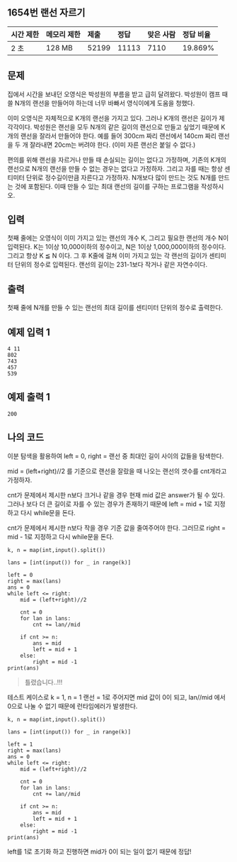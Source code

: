 ## 1654번 랜선 자르기

| 시간 제한 | 메모리 제한 | 제출  | 정답  | 맞은 사람 | 정답 비율 |
| :-------- | :---------- | :---- | :---- | :-------- | :-------- |
| 2 초      | 128 MB      | 52199 | 11113 | 7110      | 19.869%   |

## 문제

집에서 시간을 보내던 오영식은 박성원의 부름을 받고 급히 달려왔다. 박성원이 캠프 때 쓸 N개의 랜선을 만들어야 하는데 너무 바빠서 영식이에게 도움을 청했다.

이미 오영식은 자체적으로 K개의 랜선을 가지고 있다. 그러나 K개의 랜선은 길이가 제각각이다. 박성원은 랜선을 모두 N개의 같은 길이의 랜선으로 만들고 싶었기 때문에 K개의 랜선을 잘라서 만들어야 한다. 예를 들어 300cm 짜리 랜선에서 140cm 짜리 랜선을 두 개 잘라내면 20cm는 버려야 한다. (이미 자른 랜선은 붙일 수 없다.)

편의를 위해 랜선을 자르거나 만들 때 손실되는 길이는 없다고 가정하며, 기존의 K개의 랜선으로 N개의 랜선을 만들 수 없는 경우는 없다고 가정하자. 그리고 자를 때는 항상 센티미터 단위로 정수길이만큼 자른다고 가정하자. N개보다 많이 만드는 것도 N개를 만드는 것에 포함된다. 이때 만들 수 있는 최대 랜선의 길이를 구하는 프로그램을 작성하시오.

## 입력

첫째 줄에는 오영식이 이미 가지고 있는 랜선의 개수 K, 그리고 필요한 랜선의 개수 N이 입력된다. K는 1이상 10,000이하의 정수이고, N은 1이상 1,000,000이하의 정수이다. 그리고 항상 K ≦ N 이다. 그 후 K줄에 걸쳐 이미 가지고 있는 각 랜선의 길이가 센티미터 단위의 정수로 입력된다. 랜선의 길이는 231-1보다 작거나 같은 자연수이다.

## 출력

첫째 줄에 N개를 만들 수 있는 랜선의 최대 길이를 센티미터 단위의 정수로 출력한다.

## 예제 입력 1

```
4 11
802
743
457
539
```

## 예제 출력 1

```
200
```

## 나의 코드

이분 탐색을 활용하여 left = 0, right = 랜선 중 최대인 길이 사이의 값들을 탐색한다.

mid = (left+right)//2 를 기준으로 랜선을 잘랐을 때 나오는 랜선의 갯수를 cnt개라고 가정하자.

cnt가 문제에서 제시한 n보다 크거나 같을 경우 현재 mid 값은 answer가 될 수 있다. 그러나 보다 더 큰 길이로 자를 수 있는 경우가 존재하기 때문에 left = mid + 1로 지정하고 다시 while문을 돈다.

cnt가 문제에서 제시한 n보다 작을 경우 기준 값을 줄여주어야 한다. 그러므로 right = mid - 1로 지정하고 다시 while문을 돈다.

```
k, n = map(int,input().split())

lans = [int(input()) for _ in range(k)]

left = 0
right = max(lans)
ans = 0
while left <= right:
    mid = (left+right)//2

    cnt = 0
    for lan in lans:
        cnt += lan//mid

    if cnt >= n:
        ans = mid
        left = mid + 1
    else:
        right = mid -1
print(ans)
```

> 틀렸습니다..!!!

테스트 케이스로 k = 1, n = 1 랜선 = 1로 주어지면 mid 값이 0이 되고, lan//mid 에서 0으로 나눌 수 없기 때문에 런타임에러가 발생한다.

```
k, n = map(int,input().split())

lans = [int(input()) for _ in range(k)]

left = 1
right = max(lans)
ans = 0
while left <= right:
    mid = (left+right)//2

    cnt = 0
    for lan in lans:
        cnt += lan//mid

    if cnt >= n:
        ans = mid
        left = mid + 1
    else:
        right = mid -1
print(ans)
```

left를 1로 초기화 하고 진행하면 mid가 0이 되는 일이 없기 때문에 정답!

 